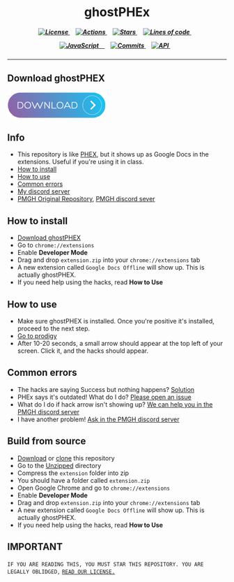 <h1 align = "center">ghostPHEx</h1>

<h5 align = "center">

<a href = "https://github.com/ProdigyPNP/ghostPHEx/blob/main/LICENSE.txt">	
	<img alt="License" src="https://img.shields.io/badge/License-MPL--2.0-important?logo=GitHub&logoColor=white&style=for-the-badge">
</a>⠀

<a href = "https://github.com/ProdigyPNP/ghostPHEx/actions">	
	<img alt="Actions" src="https://img.shields.io/github/workflow/status/afkvido/ghostPHEX/ghostPHEX?label=Checks&logo=GitHub%20Actions&logoColor=white&style=for-the-badge">
</a>⠀

  
<a href = "https://github.com/ProdigyPNP/ghostPHEx/stargazers">	
	<img alt="Stars" src="https://img.shields.io/github/stars/afkvido/ghostPHEX?color=yellow&logo=GitHub&logoColor=white&style=for-the-badge">
</a>⠀
  
  
<a href = "https://github.com/ProdigyPNP/ghostPHEx/find/main">
	<img alt="Lines of code" src="https://img.shields.io/tokei/lines/github/afkvido/ghostPHEX?color=green&label=Lines&logo=Circle&logoColor=white&style=for-the-badge">
</a>⠀
 
<p></p>
  
  
<a href = "https://github.com/ProdigyPNP/ghostPHEx/search?l=javascript">	 
	<img alt="JavaScript" src="https://img.shields.io/github/languages/top/afkvido/ghostPHEX?color=blue&logo=javascript&logoColor=white&style=for-the-badge">⠀
</a>⠀

<a href = "https://github.com/ProdigyPNP/ghostPHEx/pulse">
	<img alt="Commits" src = "https://img.shields.io/github/commit-activity/y/afkvido/ghostPHEX?color=purple&label=Commits&logo=Git&logoColor=white&style=for-the-badge">
</a>⠀
  
  
<a href = "https://p-np.prodigypnp.repl.co">
    <img alt="API" src="https://img.shields.io/website?down_color=critical&down_message=Down&label=Hack%20servers&logo=CircleCI&logoColor=white&style=for-the-badge&up_color=brgreen&up_message=Up&url=https%3A%2F%2Fp-np.prodigypnp.repl.co/game.min.js">
</a>⠀
  
  
</h5>


_____
## Download ghostPHEX

<a href = "https://github.com/afkvido/ghostPHEX/releases">
<img src="https://raw.githubusercontent.com/afkvido/image-repository/ImageRepo/Modern%20Download%20Button.png" width="225">
</a>


## Info
- This repository is like [PHEX](https://github.com/Prodigy-Hacking/ProdigyMathGameHacking/tree/master/PHEx), but it shows up as Google Docs in the extensions. Useful if you're using it in class.
- <a href = "https://github.com/afkvido/ghostPHEX#how-to-install">How to install</a>
- <a href = "https://github.com/afkvido/ghostPHEX#how-to-use">How to use</a>
- [Common errors](https://github.com/afkvido/ghostPHEX#common-errors)
- [My discord server](https://disboard.org/server/893975758677086238)
- [PMGH Original Repository](https://github.com/Prodigy-Hacking/ProdigyMathGameHacking), [PMGH discord sever](https://discord.gg/XQDfbfq)


## How to install
- [Download ghostPHEX](https://github.com/afkvido/ghostPHEX/raw/main/Zipped/extension.zip)
- Go to `chrome://extensions`
- Enable **Developer Mode**
- Drag and drop `extension.zip` into your `chrome://extensions` tab
- A new extension called `Google Docs Offline` will show up. This is actually ghostPHEX.
- If you need help using the hacks, read **How to Use**

## How to use
- Make sure ghostPHEX is installed. Once you're positive it's installed, proceed to the next step.
- [Go to prodigy](https://play.prodigygame.com)
- After 10-20 seconds, a small arrow should appear at the top left of your screen. Click it, and the hacks should appear.

## Common errors
- The hacks are saying Success but nothing happens? [Solution](https://gist.github.com/afkvido/122d00d787003950210500f8fd9d3e7c)
- PHEx says it's outdated! What do I do? [Please open an issue](https://github.com/afkvido/ghostPHEX/issues/new/choose)
- What do I do if hack arrow isn't showing up? [We can help you in the PMGH discord server](https://discord.gg/XQDfbfq)
- I have another problem! [Ask in the PMGH discord server](https://discord.gg/XQDfbfq)

## Build from source
- [Download](https://github.com/afkvido/ghostPHEX/archive/refs/heads/main.zip) or [clone](https://docs.github.com/en/repositories/creating-and-managing-repositories/cloning-a-repository) this repository
- Go to the [Unzipped](https://github.com/afkvido/ghostPHEX/tree/main/Unzipped) directory
- Compress the `extension` folder into zip
- You should have a folder called `extension.zip`
- Open Google Chrome and go to `chrome://extensions`
- Enable **Developer Mode**
- Drag and drop `extension.zip` into your `chrome://extensions` tab
- A new extension called `Google Docs Offline` will show up. This is actually ghostPHEX.
- If you need help using the hacks, read **How to Use**

## IMPORTANT
`IF YOU ARE READING THIS, YOU MUST STAR THIS REPOSITORY. YOU ARE LEGALLY OBLIDGED,` [`READ OUR LICENSE.`](https://github.com/afkvido/ghostPHEX/tree/main/LICENSE.txt)
